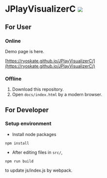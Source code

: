 # JPlayVisualizerC  <a href="http://doge.mit-license.org"><img src="http://img.shields.io/:license-mit-blue.svg"></a>

## For User

### Online

Demo page is here.

[https://ryoskate.github.io/JPlayVisualizerC/](https://ryoskate.github.io/JPlayVisualizerC/)

### Offline

1. Download this repository.
1. Open `docs/index.html` by a modern browser.

## For Developer

### Setup environment

* Install node packages

 ```
 npm install
 ```

* After editing files in `src/`, 

```
npm run build
```

to update js/index.js by webpack.
